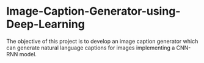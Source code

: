 # Image-Caption-Generator-using-Deep-Learning
The objective of this project is to develop an image caption generator which can generate natural language captions for images implementing a CNN-RNN model.  
